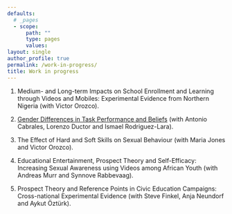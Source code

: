 ```yaml
---
defaults:
  # _pages
  - scope:
      path: ""
      type: pages
      values:
layout: single
author_profile: true
permalink: /work-in-progress/
title: Work in progress
---
```

 
1. Medium- and Long-term Impacts on School Enrollment and Learning through Videos and Mobiles: Experimental Evidence from Northern Nigeria (with Victor Orozco).

2. [Gender Differences in Task Performance and Beliefs](https://papers.ssrn.com/sol3/papers.cfm?abstract_id=5146749) (with Antonio Cabrales, Lorenzo Ductor and Ismael Rodriguez-Lara).

3. The Effect of Hard and Soft Skills on Sexual Behaviour (with Maria Jones and Victor Orozco).

4. Educational Entertainment, Prospect Theory and Self-Efficacy: Increasing Sexual Awareness using Videos among African Youth (with Andreas Murr and Synnove Rabbevaag).

5. Prospect Theory and Reference Points in Civic Education Campaigns: Cross-national Experimental Evidence (with Steve Finkel, Anja Neundorf and Aykut Öztürk).